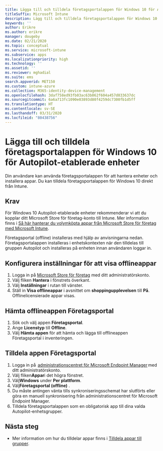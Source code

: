 ```yaml
---
title: Lägga till och tilldela företagsportalappen för Windows 10 för Autopilot-etablerade enheter
titleSuffix: Microsoft Intune
description: Lägg till och tilldela företagsportalappen för Windows 10 i Intune för Autopilot-etablerade enheter.
keywords: ''
author: Erikre
ms.author: erikre
manager: dougeby
ms.date: 02/21/2020
ms.topic: conceptual
ms.service: microsoft-intune
ms.subservice: apps
ms.localizationpriority: high
ms.technology: ''
ms.assetid: ''
ms.reviewer: mghadial
ms.suite: ems
search.appverid: MET150
ms.custom: intune-azure
ms.collection: M365-identity-device-management
ms.openlocfilehash: 3daf758ed93fb03ac63b062f604a457d033637dc
ms.sourcegitcommit: 6a6a713fc1090e03893d80f4259dc7300fb1d5ff
ms.translationtype: HT
ms.contentlocale: sv-SE
ms.lasthandoff: 03/31/2020
ms.locfileid: "80438756"
---
```

# <a name="add-and-assign-the-windows-10-company-portal-app-for-autopilot-provisioned-devices"></a>Lägga till och tilldela företagsportalappen för Windows 10 för Autopilot-etablerade enheter

Din användare kan använda företagsportalappen för att hantera enheter och installera appar. Du kan tilldela företagsportalappen för Windows 10 direkt från Intune. 

## <a name="prerequisites"></a>Krav

För Windows 10 Autopilot-etablerade enheter rekommenderar vi att du kopplar ditt Microsoft Store för företag-konto till Intune. Mer information finns i [Så här hanterar du volymköpta appar från Microsoft Store för företag med Microsoft Intune](windows-store-for-business.md).

Företagsportal (offline) installeras med hjälp av anvisningarna nedan. Företagsportalappen installeras i enhetskontexten när den tilldelas till gruppen Autopilot och installeras på enheten innan användaren loggar in. 

## <a name="configure-settings-to-show-offline-app"></a>Konfigurera inställningar för att visa offlineappar

1. Logga in på [Microsoft Store för företag](https://www.microsoft.com/business-store) med ditt administratörskonto.
2. Välj fliken **Hantera** i fönstrets överkant.
3. Välj **Inställningar** i rutan till vänster.
4. Ställ in **Visa offlineappar** i avsnittet om **shoppingupplevelsen** till **På**.  
    Offlinelicensierade appar visas.

## <a name="get-the-offline-company-portal-app"></a>Hämta offlineappen Företagsportal

1. Sök och välj appen **Företagsportal**.
2. Ange **Licenstyp** till **Offline**.
3. Välj **Hämta appen** för att hämta och lägga till offlineappen Företagsportal i inventeringen.

## <a name="assign-the-company-portal-app"></a>Tilldela appen Företagsportal

1. Logga in på  [administrationscentret för Microsoft Endpoint Manager](https://go.microsoft.com/fwlink/?linkid=2109431) med ditt administratörskonto. 
2. Välj fliken**Appar**i det högra fönstret.
3. Välj**Windows** under **Per plattform**.
4. Välj**Företagsportal (offline)** .
5. Du måste antingen vänta tills synkroniseringsschemat har slutförts eller göra en manuell synkronisering från administrationscentret för Microsoft Endpoint Manager.
6. Tilldela företagsportalappen som en obligatorisk app till dina valda Autopilot-enhetsgrupper.

## <a name="next-steps"></a>Nästa steg

- Mer information om hur du tilldelar appar finns i [Tilldela appar till grupper](apps-deploy.md).

